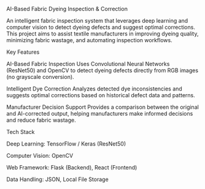 AI-Based Fabric Dyeing Inspection & Correction

An intelligent fabric inspection system that leverages deep learning and computer vision to detect dyeing defects and suggest optimal corrections. This project aims to assist textile manufacturers in improving dyeing quality, minimizing fabric wastage, and automating inspection workflows.

Key Features

AI-Based Fabric Inspection Uses Convolutional Neural Networks (ResNet50) and OpenCV to detect dyeing defects directly from RGB images (no grayscale conversion).

Intelligent Dye Correction Analyzes detected dye inconsistencies and suggests optimal corrections based on historical defect data and patterns.

Manufacturer Decision Support Provides a comparison between the original and AI-corrected output, helping manufacturers make informed decisions and reduce fabric wastage.

Tech Stack

Deep Learning: TensorFlow / Keras (ResNet50)

Computer Vision: OpenCV

Web Framework: Flask (Backend), React (Frontend)

Data Handling: JSON, Local File Storage
